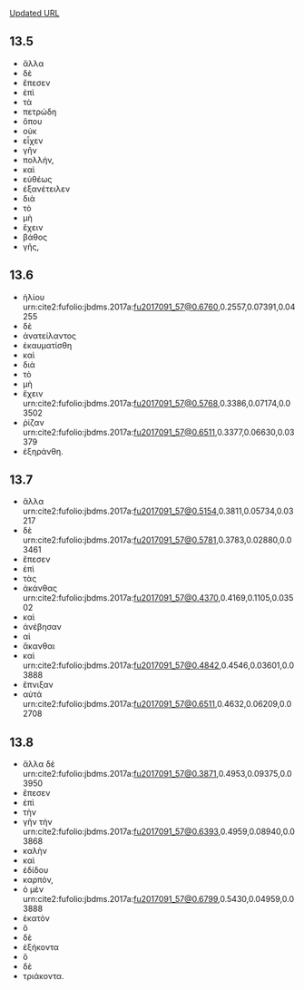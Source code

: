 
[Updated URL](http://www.homermultitext.org/ict2/index.html?urn=urn:cite2:fufolio:jbdms.2017a:fu2017091_57@0.5154,0.3811,0.05734,0.03217&urn=urn:cite2:fufolio:jbdms.2017a:fu2017091_57@0.6511,0.3377,0.06630,0.03379&urn=urn:cite2:fufolio:jbdms.2017a:fu2017091_57@0.5768,0.3386,0.07174,0.03502&urn=urn:cite2:fufolio:jbdms.2017a:fu2017091_57@0.6393,0.4959,0.08940,0.03868&urn=urn:cite2:fufolio:jbdms.2017a:fu2017091_57@0.6511,0.4632,0.06209,0.02708&urn=urn:cite2:fufolio:jbdms.2017a:fu2017091_57@0.3871,0.4953,0.09375,0.03950&urn=urn:cite2:fufolio:jbdms.2017a:fu2017091_57@0.4842,0.4546,0.03601,0.03888&urn=urn:cite2:fufolio:jbdms.2017a:fu2017091_57@0.4370,0.4169,0.1105,0.03502&urn=urn:cite2:fufolio:jbdms.2017a:fu2017091_57@0.6760,0.2557,0.07391,0.04255&urn=urn:cite2:fufolio:jbdms.2017a:fu2017091_57@0.6799,0.5430,0.04959,0.03888&urn=urn:cite2:fufolio:jbdms.2017a:fu2017091_57@0.3932,0.5875,0.08016,0.03359&urn=urn:cite2:fufolio:jbdms.2017a:fu2017091_57@0.5781,0.3783,0.02880,0.03461)

## 13.5

- ἄλλα
- δὲ
- ἔπεσεν
- ἐπὶ
- τὰ
- πετρώδη
- ὅπου
- οὐκ
- εἶχεν
- γῆν
- πολλήν,
- καὶ
- εὐθέως
- ἐξανέτειλεν
- διὰ
- τὸ
- μὴ
- ἔχειν
- βάθος
- γῆς,

## 13.6

- ἡλίου	urn:cite2:fufolio:jbdms.2017a:fu2017091_57@0.6760,0.2557,0.07391,0.04255
- δὲ
- ἀνατείλαντος
- ἐκαυματίσθη
- καὶ
- διὰ
- τὸ
- μὴ
- ἔχειν	urn:cite2:fufolio:jbdms.2017a:fu2017091_57@0.5768,0.3386,0.07174,0.03502
- ῥίζαν	urn:cite2:fufolio:jbdms.2017a:fu2017091_57@0.6511,0.3377,0.06630,0.03379
- ἐξηράνθη.

## 13.7

- ἄλλα	urn:cite2:fufolio:jbdms.2017a:fu2017091_57@0.5154,0.3811,0.05734,0.03217
- δὲ		urn:cite2:fufolio:jbdms.2017a:fu2017091_57@0.5781,0.3783,0.02880,0.03461
- ἔπεσεν
- ἐπὶ
- τὰς
- ἀκάνθας	urn:cite2:fufolio:jbdms.2017a:fu2017091_57@0.4370,0.4169,0.1105,0.03502
- καὶ
- ἀνέβησαν
- αἱ
- ἄκανθαι
- καὶ		urn:cite2:fufolio:jbdms.2017a:fu2017091_57@0.4842,0.4546,0.03601,0.03888
- ἔπνιξαν
- αὐτά	urn:cite2:fufolio:jbdms.2017a:fu2017091_57@0.6511,0.4632,0.06209,0.02708

## 13.8

- ἄλλα δὲ	urn:cite2:fufolio:jbdms.2017a:fu2017091_57@0.3871,0.4953,0.09375,0.03950
- ἔπεσεν
- ἐπὶ
- τὴν
- γῆν τὴν	urn:cite2:fufolio:jbdms.2017a:fu2017091_57@0.6393,0.4959,0.08940,0.03868
- καλὴν
- καὶ
- ἐδίδου
- καρπόν,
- ὁ μὲν	urn:cite2:fufolio:jbdms.2017a:fu2017091_57@0.6799,0.5430,0.04959,0.03888
- ἑκατὸν
- ὃ
- δὲ
- ἑξήκοντα
- ὃ
- δὲ
- τριάκοντα.


